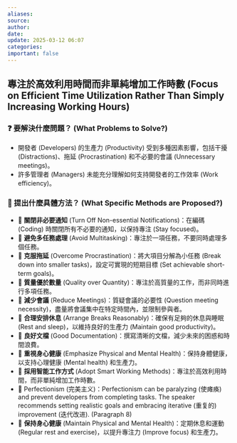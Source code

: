 ```yaml
---
aliases: 
source: 
author: 
date: 
update: 2025-03-12 06:07
categories: 
important: false
---
```

## 專注於高效利用時間而非單純增加工作時數 (Focus on Efficient Time Utilization Rather Than Simply Increasing Working Hours)

### ❓ 要解決什麼問題？ (What Problems to Solve?)

- 開發者 (Developers) 的生產力 (Productivity) 受到多種因素影響，包括干擾 (Distractions)、拖延 (Procrastination) 和不必要的會議 (Unnecessary meetings)。
- 許多管理者 (Managers) 未能充分理解如何支持開發者的工作效率 (Work efficiency)。

### 🧠 提出什麼具體方法？ (What Specific Methods are Proposed?)

- 🧠 **關閉非必要通知** (Turn Off Non-essential Notifications)：在編碼 (Coding) 時關閉所有不必要的通知，以保持專注 (Stay focused)。
- 🧠 **避免多任務處理** (Avoid Multitasking)：專注於一項任務，不要同時處理多個任務。
- 🧠 **克服拖延** (Overcome Procrastination)：將大項目分解為小任務 (Break down into smaller tasks)，設定可實現的短期目標 (Set achievable short-term goals)。
- 🧠 **質量優於數量** (Quality over Quantity)：專注於高質量的工作，而非同時進行多項任務。
- 🧠 **減少會議** (Reduce Meetings)：質疑會議的必要性 (Question meeting necessity)，盡量將會議集中在特定時間內，並限制參與者。
- 🧠 **合理安排休息** (Arrange Breaks Reasonably)：確保有足夠的休息與睡眠 (Rest and sleep)，以維持良好的生產力 (Maintain good productivity)。
- 🧠 **良好文檔** (Good Documentation)：撰寫清晰的文檔，減少未來的困惑和時間浪費。
- 🧠 **重視身心健康** (Emphasize Physical and Mental Health)：保持身體健康，以支持心理健康 (Mental health) 和生產力。
- 🧠 **採用智能工作方式** (Adopt Smart Working Methods)：專注於高效利用時間，而非單純增加工作時數。
- 💬 Perfectionism (完美主义)：Perfectionism can be paralyzing (使瘫痪) and prevent developers from completing tasks. The speaker recommends setting realistic goals and embracing iterative (重复的) improvement (迭代改进). (Paragraph 8)
- 🧠 **保持身心健康** (Maintain Physical and Mental Health)：定期休息和運動 (Regular rest and exercise)，以提升專注力 (Improve focus) 和生產力。


